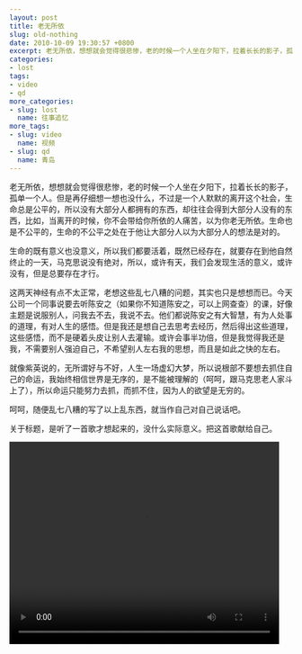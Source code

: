 ```yaml
---
layout: post
title: 老无所依
slug: old-nothing
date: 2010-10-09 19:30:57 +0800
excerpt: 老无所依，想想就会觉得很悲惨，老的时候一个人坐在夕阳下，拉着长长的影子，孤单一个人。但是再仔细想一想也没什么，不过是一个人默默的离开这个社会，生命总是公平的，所以没有大部分人都拥有的东西，却往往会得到大部分人没有的东西，比如，当离开的时候，你不会带给你所依的人痛苦，以为你老无所依。生命也是不公平的，生命的不公平之处在于他让大部分人以为大部分人的想法是对的。
categories:
- lost
tags:
- video
- qd
more_categories:
- slug: lost
  name: 往事追忆
more_tags:
- slug: video
  name: 视频
- slug: qd
  name: 青岛
---
```


老无所依，想想就会觉得很悲惨，老的时候一个人坐在夕阳下，拉着长长的影子，孤单一个人。但是再仔细想一想也没什么，不过是一个人默默的离开这个社会，生命总是公平的，所以没有大部分人都拥有的东西，却往往会得到大部分人没有的东西，比如，当离开的时候，你不会带给你所依的人痛苦，以为你老无所依。生命也是不公平的，生命的不公平之处在于他让大部分人以为大部分人的想法是对的。

生命的既有意义也没意义，所以我们都要活着，既然已经存在，就要存在到他自然终止的一天，马克思说没有绝对，所以，或许有天，我们会发现生活的意义，或许没有，但是总要存在才行。


这两天神经有点不太正常，老想这些乱七八糟的问题，其实也只是想想而已。今天公司一个同事说要去听陈安之（如果你不知道陈安之，可以上网查查）的课，好像主题是说服别人，问我去不去，我说不去。他们都说陈安之有大智慧，有为人处事的道理，有对人生的感悟。但是我还是想自己去思考去经历，然后得出这些道理，这些感悟，而不是硬着头皮让别人去灌输。或许会事半功倍，但是我觉得我还是我，不需要别人强迫自己，不希望别人左右我的思想，而且是如此之快的左右。

就像紫英说的，无所谓好与不好，人生一场虚幻大梦，所以说根部不要想去抓住自己的命运，我始终相信世界是无序的，是不能被理解的（呵呵，跟马克思老人家斗上了），所以命运只能努力去抓，而抓不住，因为人的欲望是无穷的。

呵呵，随便乱七八糟的写了以上乱东西，就当作自己对自己说话吧。

关于标题，是听了一首歌才想起来的，没什么实际意义。把这首歌献给自己。

<video width="480" height="360" controls="controls">
	<source src="{{ site.path.uploads }}2010/10/09/old-nothing/nothing.webm" type="video/webm" />
	<source src="{{ site.path.uploads }}2010/10/09/old-nothing/nothing.mp4" type="video/mp4" />
	Your browser does not support the video tag.
</video>


